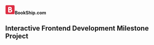 <img src="pic/B.png"  width="30" height="30"><strong>BookShip.com</strong>

## Interactive Frontend Development Milestone Project
